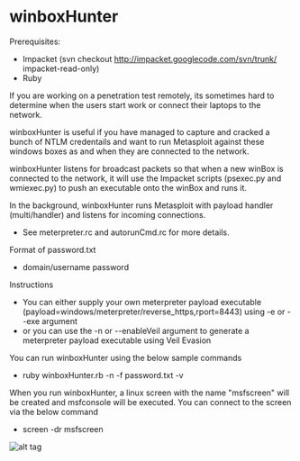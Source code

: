winboxHunter
============
Prerequisites:
- Impacket (svn checkout http://impacket.googlecode.com/svn/trunk/ impacket-read-only)
- Ruby

If you are working on a penetration test remotely, its sometimes hard to determine when the users start work or connect their laptops to the network.

winboxHunter is useful if you have managed to capture and cracked a bunch of NTLM credentails and want to run Metasploit against these windows boxes as and when they are connected to the network.

winboxHunter listens for broadcast packets so that when a new winBox is connected to the network, it will use the Impacket scripts (psexec.py and wmiexec.py) to push an executable onto the winBox and runs it.

In the background, winboxHunter runs Metasploit with payload handler (multi/handler) and listens for incoming connections.
- See meterpreter.rc and autorunCmd.rc for more details.

Format of password.txt
- domain/username password

Instructions
- You can either supply your own meterpreter payload executable (payload=windows/meterpreter/reverse_https,rport=8443) using -e or --exe argument
- or you can use the -n or --enableVeil argument to generate a meterpreter payload executable using Veil Evasion

You can run winboxHunter using the below sample commands
- ruby winboxHunter.rb -n -f password.txt -v

When you run winboxHunter, a linux screen with the name "msfscreen" will be created and msfconsole will be executed. You can connect to the screen via the below command
- screen -dr msfscreen

![alt tag](https://raw.githubusercontent.com/milo2012/winboxHunter/master/screenshot.png)


